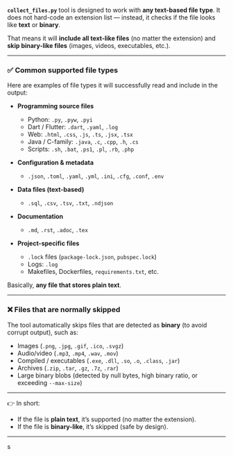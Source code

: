 **`collect_files.py`** tool is designed to work with **any text-based file type**. It does not hard-code an extension list — instead, it checks if the file looks like **text** or **binary**.

That means it will **include all text-like files** (no matter the extension) and **skip binary-like files** (images, videos, executables, etc.).

---

### ✅ Common supported file types

Here are examples of file types it will successfully read and include in the output:

* **Programming source files**

  * Python: `.py`, `.pyw`, `.pyi`
  * Dart / Flutter: `.dart`, `.yaml`, `.log`
  * Web: `.html`, `.css`, `.js`, `.ts`, `.jsx`, `.tsx`
  * Java / C-family: `.java`, `.c`, `.cpp`, `.h`, `.cs`
  * Scripts: `.sh`, `.bat`, `.ps1`, `.pl`, `.rb`, `.php`

* **Configuration & metadata**

  * `.json`, `.toml`, `.yaml`, `.yml`, `.ini`, `.cfg`, `.conf`, `.env`

* **Data files (text-based)**

  * `.sql`, `.csv`, `.tsv`, `.txt`, `.ndjson`

* **Documentation**

  * `.md`, `.rst`, `.adoc`, `.tex`

* **Project-specific files**

  * `.lock` files (`package-lock.json`, `pubspec.lock`)
  * Logs: `.log`
  * Makefiles, Dockerfiles, `requirements.txt`, etc.

Basically, **any file that stores plain text**.

---

### ❌ Files that are normally skipped

The tool automatically skips files that are detected as **binary** (to avoid corrupt output), such as:

* Images (`.png`, `.jpg`, `.gif`, `.ico`, `.svgz`)
* Audio/video (`.mp3`, `.mp4`, `.wav`, `.mov`)
* Compiled / executables (`.exe`, `.dll`, `.so`, `.o`, `.class`, `.jar`)
* Archives (`.zip`, `.tar`, `.gz`, `.7z`, `.rar`)
* Large binary blobs (detected by null bytes, high binary ratio, or exceeding `--max-size`)

---

👉 In short:

* If the file is **plain text**, it’s supported (no matter the extension).
* If the file is **binary-like**, it’s skipped (safe by design).

---
s